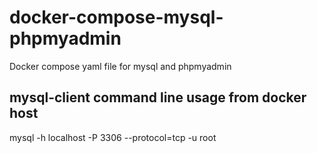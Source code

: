 # docker-compose-mysql-phpmyadmin

Docker compose yaml file for mysql and phpmyadmin

  

## mysql-client command line usage from docker host

mysql -h localhost -P 3306 --protocol=tcp -u root
